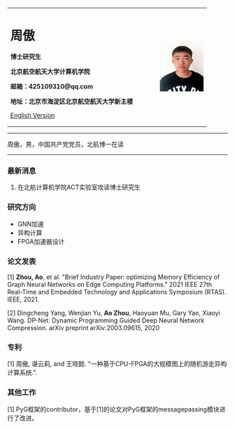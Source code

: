 <div>
<table border="0">
  <tr>
    <td width="75%">
      <h1>周傲</h1>
      <p><b>博士研究生</b></p>
      <p><b>北京航空航天大学计算机学院</b></p>
      <p><b>邮箱：425109310@qq.com</b></p>
      <p><b>地址：北京市海淀区北京航空航天大学新主楼</b></p>
      <p><a href="/index-en.md">English Version</a></p>
    </td>
    <td width="25%">
      <img src="/za.png" width="100%">
    </td>
  </tr>
</table>
</div>

---

周傲，男，中国共产党党员，北航博一在读

---

### 最新消息
1. 在北航计算机学院ACT实验室攻读博士研究生

### 研究方向
- GNN加速
- 异构计算
- FPGA加速器设计

### 论文发表
[1] <b>Zhou, Ao</b>, et al. "Brief Industry Paper: optimizing Memory Efficiency of Graph Neural Networks on Edge Computing Platforms." 2021 IEEE 27th Real-Time and Embedded Technology and Applications Symposium (RTAS). IEEE, 2021.

[2] Dingcheng Yang, Wenjian Yu, <b>Ao Zhou</b>, Haoyuan Mu, Gary Yao, Xiaoyi Wang. DP-Net: Dynamic Programming Guided Deep Neural Network Compression. arXiv preprint arXiv:2003.09615, 2020

### 专利
[1] 周傲, 谌云莉, and 王晓懿. "一种基于CPU-FPGA的大规模图上的随机游走异构计算系统.". 


### 其他工作
[1] PyG框架的contributor，基于[1]的论文对PyG框架的messagepassing模块进行了改进。
